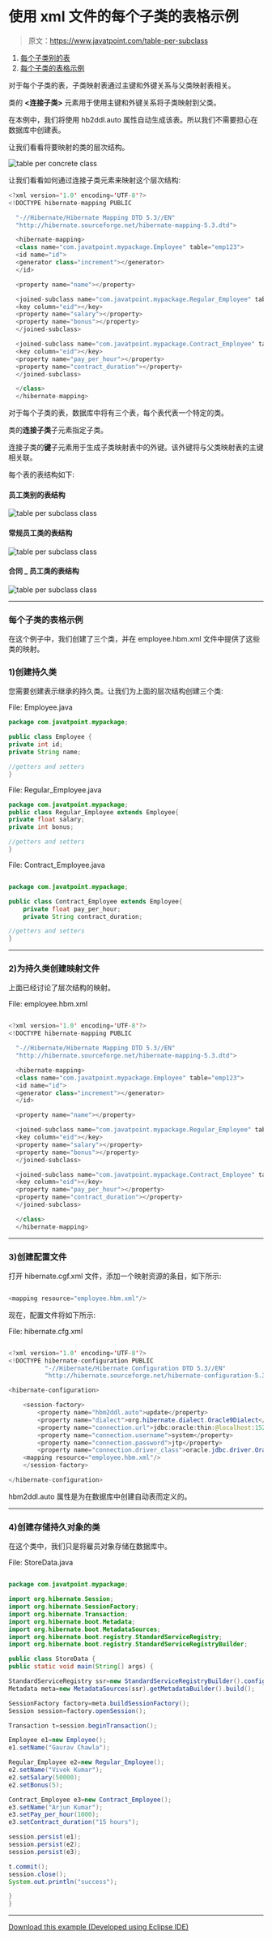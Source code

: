 # 使用 xml 文件的每个子类的表格示例

> 原文：<https://www.javatpoint.com/table-per-subclass>

1.  [每个子类别的表](#)
2.  [每个子类的表格示例](#ex)

对于每个子类的表，子类映射表通过主键和外键关系与父类映射表相关。

类的 **<连接子类>** 元素用于使用主键和外键关系将子类映射到父类。

在本例中，我们将使用 hb2ddl.auto 属性自动生成该表。所以我们不需要担心在数据库中创建表。

让我们看看将要映射的类的层次结构。

![table per concrete class](../img/1ee88d8a251b98174368673d823b622f.png)

让我们看看如何通过连接子类元素来映射这个层次结构:

```java
<?xml version='1.0' encoding='UTF-8'?>
<!DOCTYPE hibernate-mapping PUBLIC

  "-//Hibernate/Hibernate Mapping DTD 5.3//EN"
  "http://hibernate.sourceforge.net/hibernate-mapping-5.3.dtd">

  <hibernate-mapping>
  <class name="com.javatpoint.mypackage.Employee" table="emp123">
  <id name="id">
  <generator class="increment"></generator>
  </id>

  <property name="name"></property>

  <joined-subclass name="com.javatpoint.mypackage.Regular_Employee" table="regemp123">
  <key column="eid"></key>
  <property name="salary"></property>
  <property name="bonus"></property>
  </joined-subclass>

  <joined-subclass name="com.javatpoint.mypackage.Contract_Employee" table="contemp123">
  <key column="eid"></key>
  <property name="pay_per_hour"></property>
  <property name="contract_duration"></property>
  </joined-subclass>

  </class>
  </hibernate-mapping>

```

对于每个子类的表，数据库中将有三个表，每个表代表一个特定的类。

类的**连接子类**子元素指定子类。

连接子类的**键**子元素用于生成子类映射表中的外键。该外键将与父类映射表的主键相关联。

每个表的表结构如下:

#### 员工类别的表结构

![table per subclass class ](../img/e860c304a0bc275a7c4ad55342f540ec.png)

#### 常规员工类的表结构

![table per subclass class ](../img/a76d6f4ce63f79f178b46caacabae783.png)

#### 合同 _ 员工类的表结构

![table per subclass class ](../img/89e9d54ae9dde35740a0036cc638023a.png)

* * *

### 每个子类的表格示例

在这个例子中，我们创建了三个类，并在 employee.hbm.xml 文件中提供了这些类的映射。

### 1)创建持久类

您需要创建表示继承的持久类。让我们为上面的层次结构创建三个类:

File: Employee.java

```java
package com.javatpoint.mypackage;

public class Employee {
private int id;
private String name;

//getters and setters
}

```

File: Regular_Employee.java

```java
package com.javatpoint.mypackage;
public class Regular_Employee extends Employee{
private float salary;
private int bonus;

//getters and setters
}

```

File: Contract_Employee.java

```java

package com.javatpoint.mypackage;

public class Contract_Employee extends Employee{
	private float pay_per_hour;
	private String contract_duration;

//getters and setters
}

```

* * *

### 2)为持久类创建映射文件

上面已经讨论了层次结构的映射。

File: employee.hbm.xml

```java

<?xml version='1.0' encoding='UTF-8'?>
<!DOCTYPE hibernate-mapping PUBLIC

  "-//Hibernate/Hibernate Mapping DTD 5.3//EN"
  "http://hibernate.sourceforge.net/hibernate-mapping-5.3.dtd">

  <hibernate-mapping>
  <class name="com.javatpoint.mypackage.Employee" table="emp123">
  <id name="id">
  <generator class="increment"></generator>
  </id>

  <property name="name"></property>

  <joined-subclass name="com.javatpoint.mypackage.Regular_Employee" table="regemp123">
  <key column="eid"></key>
  <property name="salary"></property>
  <property name="bonus"></property>
  </joined-subclass>

  <joined-subclass name="com.javatpoint.mypackage.Contract_Employee" table="contemp123">
  <key column="eid"></key>
  <property name="pay_per_hour"></property>
  <property name="contract_duration"></property>
  </joined-subclass>

  </class>
  </hibernate-mapping>

```

* * *

### 3)创建配置文件

打开 hibernate.cgf.xml 文件，添加一个映射资源的条目，如下所示:

```java

<mapping resource="employee.hbm.xml"/>

```

现在，配置文件将如下所示:

File: hibernate.cfg.xml

```java

<?xml version='1.0' encoding='UTF-8'?>
<!DOCTYPE hibernate-configuration PUBLIC
          "-//Hibernate/Hibernate Configuration DTD 5.3//EN"
          "http://hibernate.sourceforge.net/hibernate-configuration-5.3.dtd">

<hibernate-configuration>

    <session-factory>
        <property name="hbm2ddl.auto">update</property>
        <property name="dialect">org.hibernate.dialect.Oracle9Dialect</property>
        <property name="connection.url">jdbc:oracle:thin:@localhost:1521:xe</property>
        <property name="connection.username">system</property>
        <property name="connection.password">jtp</property>
        <property name="connection.driver_class">oracle.jdbc.driver.OracleDriver</property>
    <mapping resource="employee.hbm.xml"/>
    </session-factory>

</hibernate-configuration>

```

hbm2ddl.auto 属性是为在数据库中创建自动表而定义的。

* * *

### 4)创建存储持久对象的类

在这个类中，我们只是将雇员对象存储在数据库中。

File: StoreData.java

```java

package com.javatpoint.mypackage;

import org.hibernate.Session;
import org.hibernate.SessionFactory;
import org.hibernate.Transaction;
import org.hibernate.boot.Metadata;
import org.hibernate.boot.MetadataSources;
import org.hibernate.boot.registry.StandardServiceRegistry;
import org.hibernate.boot.registry.StandardServiceRegistryBuilder;

public class StoreData {
public static void main(String[] args) {

StandardServiceRegistry ssr=new StandardServiceRegistryBuilder().configure("hibernate.cfg.xml").build();
Metadata meta=new MetadataSources(ssr).getMetadataBuilder().build();

SessionFactory factory=meta.buildSessionFactory();
Session session=factory.openSession();

Transaction t=session.beginTransaction();  

Employee e1=new Employee();  
e1.setName("Gaurav Chawla");  

Regular_Employee e2=new Regular_Employee();  
e2.setName("Vivek Kumar");  
e2.setSalary(50000);  
e2.setBonus(5);  

Contract_Employee e3=new Contract_Employee();  
e3.setName("Arjun Kumar");  
e3.setPay_per_hour(1000);  
e3.setContract_duration("15 hours");  

session.persist(e1);  
session.persist(e2);  
session.persist(e3);  

t.commit();  
session.close();  
System.out.println("success");  

}
}

```

* * *

[Download this example (Developed using Eclipse IDE)](hibernatepages/src/tpsinheritance.zip)